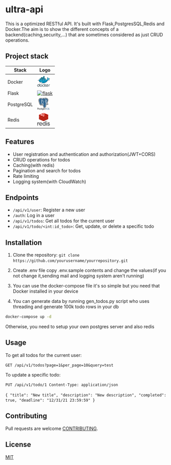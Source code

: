 # ultra-api
This is a optimized RESTful API. It's built with Flask,PostgresSQL,Redis and Docker.The aim is to show the different concepts of a backend(caching,security,...) that are sometimes considered as just CRUD operations.

## Project stack 
| Stack | Logo |
| ----- | ---- |
| Docker| <a href="https://www.docker.com/" target="_blank" rel="noreferrer"> <img src="https://raw.githubusercontent.com/devicons/devicon/master/icons/docker/docker-original-wordmark.svg" alt="docker" width="40" height="40"/> </a>     |
| Flask | <a href="https://flask.palletsprojects.com/" target="_blank" rel="noreferrer"> <img src="https://www.vectorlogo.zone/logos/pocoo_flask/pocoo_flask-icon.svg" alt="flask" width="40" height="40"/> </a> |
| PostgreSQL |<a href="https://www.postgresql.org" target="_blank" rel="noreferrer"> <img src="https://raw.githubusercontent.com/devicons/devicon/master/icons/postgresql/postgresql-original-wordmark.svg" alt="postgresql" width="40" height="40"/> </a> |
| Redis |  <img src="https://raw.githubusercontent.com/devicons/devicon/master/icons/redis/redis-original-wordmark.svg" alt="redis" width="40" height="40"/> </a> |


## Features

- User registration and authentication and authorization(JWT+CORS)
- CRUD operations for todos
- Caching(with redis)
- Pagination and search for todos
- Rate limiting
- Logging system(with CloudWatch)


## Endpoints

- `/api/v1/user`: Register a new user
- `/auth`: Log in a user
- `/api/v1/todos`: Get all todos for the current user
- `/api/v1/todo/<int:id_todo>`: Get, update, or delete a specific todo

## Installation
1. Clone the repository: `git clone https://github.com/yourusername/yourrepository.git`

2. Create .env file copy .env.sample contents and change the values(if you not change it,sending mail and logging system aren't running)

3. You can use the docker-compose file it's so simple but you need that Docker installed in your device
4. You can generate data by running gen_todos.py script who uses threading and generate 100k todo rows in your db

```bash
docker-compose up -d
```
Otherwise, you need to setup your own postgres server and also redis
## Usage

To get all todos for the current user:

``` 
GET /api/v1/todos?page=1&per_page=10&query=test 
```
To update a specific todo:
```
PUT /api/v1/todo/1 Content-Type: application/json

{ "title": "New title", "description": "New description", "completed": true, "deadline": "12/31/21 23:59:59" }
```

## Contributing
Pull requests are welcome [CONTRIBUTING](CONTRIBUTING.md).
## License
[MIT](LICENSE.md)

